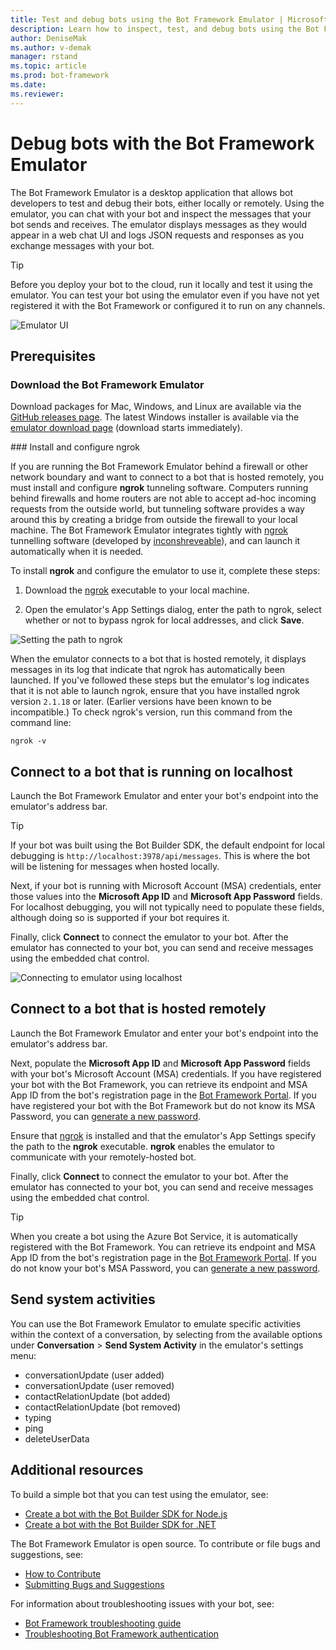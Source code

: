```yaml
---
title: Test and debug bots using the Bot Framework Emulator | Microsoft Docs
description: Learn how to inspect, test, and debug bots using the Bot Framework Emulator desktop application.
author: DeniseMak
ms.author: v-demak
manager: rstand
ms.topic: article
ms.prod: bot-framework
ms.date: 
ms.reviewer:
---
```


# Debug bots with the Bot Framework Emulator

The Bot Framework Emulator is a desktop application that allows bot developers to test and debug their bots, either locally or remotely. Using the emulator, you can chat with your bot and inspect the messages that your bot sends and receives. The emulator displays messages as they would appear in a web chat UI and logs JSON requests and responses as you exchange messages with your bot. 

> [!TIP] 
> Before you deploy your bot to the cloud, run it locally and test it using the emulator. 
> You can test your bot using the emulator even if you have not yet registered it with the Bot Framework or configured it to run on any channels.

![Emulator UI](~/media/emulator/emulator-ui-new.png)

## Prerequisites

### Download the Bot Framework Emulator

Download packages for Mac, Windows, and Linux are available via the <a href="https://github.com/Microsoft/BotFramework-Emulator/releases" target="_blank">GitHub releases page</a>. The latest Windows installer is available via the [emulator download page](https://emulator.botframework.com) (download starts immediately).

###<a id="ngrok"></a> Install and configure ngrok

If you are running the Bot Framework Emulator behind a firewall or other network boundary and want to connect to a bot that is hosted remotely, you must install and configure **ngrok** tunneling software. Computers running behind firewalls and home routers are not able to accept ad-hoc incoming requests from the outside world, but tunneling software provides a way around this by creating a bridge from outside the firewall to your local machine. The Bot Framework Emulator integrates tightly with [ngrok][ngrokDownload] tunnelling software (developed by [inconshreveable][inconshreveable]), and can launch it automatically when it is needed.

To install **ngrok** and configure the emulator to use it, complete these steps: 

1. Download the [ngrok][ngrokDownload] executable to your local machine.

2. Open the emulator's App Settings dialog, enter the path to ngrok, select whether or not to bypass ngrok for local addresses, and click **Save**.

![Setting the path to ngrok](~/media/emulator/emulator-configure_ngrok_path.png)

When the emulator connects to a bot that is hosted remotely, it displays messages in its log that indicate that ngrok has automatically been launched. If you've followed these steps but the emulator's log indicates that it is not able to launch ngrok, ensure that you have installed ngrok version `2.1.18` or later. (Earlier versions have been known to be incompatible.) To check ngrok's version, run this command from the command line:

<code>ngrok -v</code>

## <a id="localhost"></a> Connect to a bot that is running on localhost

Launch the Bot Framework Emulator and enter your bot's endpoint into the emulator's address bar. 

> [!TIP]
> If your bot was built using the Bot Builder SDK, the default endpoint for local debugging is `http://localhost:3978/api/messages`. This is where the bot will be listening for messages when hosted locally.

Next, if your bot is running with Microsoft Account (MSA) credentials, enter those values into the **Microsoft App ID** and **Microsoft App Password** fields. For localhost debugging, you will not typically need to populate these fields, although doing so is supported if your bot requires it.

Finally, click **Connect** to connect the emulator to your bot. After the emulator has connected to your bot, you can send and receive messages using the embedded chat control.

![Connecting to emulator using localhost](~/media/emulator/emulator-connect_localhost_credentials.png)

## <a id="remotehost"></a> Connect to a bot that is hosted remotely

Launch the Bot Framework Emulator and enter your bot's endpoint into the emulator's address bar. 

Next, populate the **Microsoft App ID** and **Microsoft App Password** fields with your bot's Microsoft Account (MSA) credentials. If you have registered your bot with the Bot Framework, you can retrieve its endpoint and MSA App ID from the bot's registration page in the <a href="https://dev.botframework.com/" target="_blank">Bot Framework Portal</a>. If you have registered your bot with the Bot Framework but do not know its MSA Password, you can [generate a new password](portal-register-bot.md#maintain).

Ensure that [ngrok](#ngrok) is installed and that the emulator's App Settings specify the path to the **ngrok** executable. **ngrok** enables the emulator to communicate with your remotely-hosted bot. 

Finally, click **Connect** to connect the emulator to your bot. After the emulator has connected to your bot, you can send and receive messages using the embedded chat control.

> [!TIP]
> When you create a bot using the Azure Bot Service, it is automatically registered with the Bot Framework. 
> You can retrieve its endpoint and MSA App ID from the bot's registration page in the 
> <a href="https://dev.botframework.com/" target="_blank">Bot Framework Portal</a>. 
> If you do not know your bot's MSA Password, you can [generate a new password](portal-register-bot.md#maintain).

## Send system activities

You can use the Bot Framework Emulator to emulate specific activities within the context of a conversation, by selecting from the available options under **Conversation** > **Send System Activity** in the emulator's settings menu:

* conversationUpdate (user added)
* conversationUpdate (user removed)
* contactRelationUpdate (bot added)
* contactRelationUpdate (bot removed)
* typing
* ping 
* deleteUserData

## Additional resources

To build a simple bot that you can test using the emulator, see:

* [Create a bot with the Bot Builder SDK for Node.js][NodeGetStarted]
* [Create a bot with the Bot Builder SDK for .NET][CSGetStarted]

The Bot Framework Emulator is open source. To contribute or file bugs and suggestions, see:

* [How to Contribute][EmulatorGithubContribute]
* [Submitting Bugs and Suggestions][EmulatorGithubBugs]

For information about troubleshooting issues with your bot, see:

* [Bot Framework troubleshooting guide][TroubleshootingGuide]
* [Troubleshooting Bot Framework authentication][TroubleshootingAuth]

[EmulatorGithub]: https://github.com/Microsoft/BotFramework-Emulator
[EmulatorGithubContribute]: https://github.com/Microsoft/BotFramework-Emulator/wiki/How-to-Contribute
[EmulatorGithubBugs]: https://github.com/Microsoft/BotFramework-Emulator/wiki/Submitting-Bugs-%26-Suggestions

[ngrokDownload]: https://ngrok.com/
[inconshreveable]: https://inconshreveable.com/
[BotFrameworkDevPortal]: https://dev.botframework.com/


[EmulatorConnectPicture]: ~/media/emulator/emulator-connect_localhost_credentials.png
[EmulatorNgrokPath]: ~/media/emulator/emulator-configure_ngrok_path.png
[EmulatorNgrokMonitor]: ~/media/emulator/emulator-testbot-ngrok-monitoring.png
[EmulatorUI]: ~/media/emulator/emulator-ui-new.png

[TroubleshootingGuide]: ~/troubleshoot-general-problems.md
[TroubleshootingAuth]: ~/troubleshoot-authentication-problems.md
[NodeGetStarted]: ~/nodejs/bot-builder-nodejs-quickstart.md
[CSGetStarted]: ~/dotnet/bot-builder-dotnet-quickstart.md


